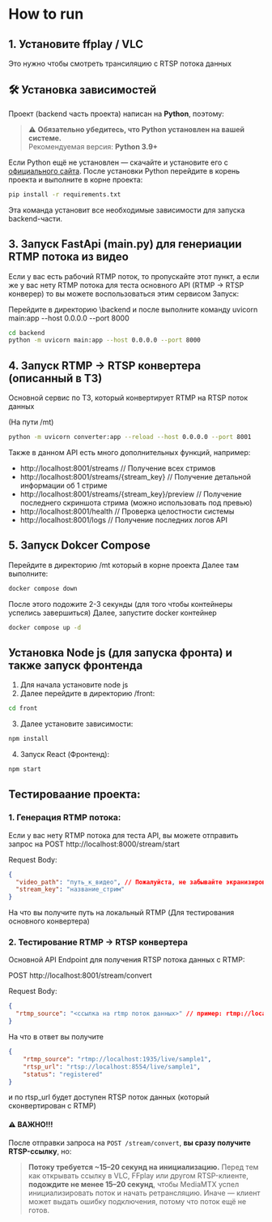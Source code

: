 # How to run

## 1. Установите ffplay / VLC

Это нужно чтобы смотреть трансиляцию с RTSP потока данных

## 🛠 Установка зависимостей

Проект (backend часть проекта) написан на **Python**, поэтому:

> ⚠️ **Обязательно убедитесь, что Python установлен на вашей системе.**  
> Рекомендуемая версия: **Python 3.9+**

Если Python ещё не установлен — скачайте и установите его с [официального сайта](https://www.python.org/downloads/).
После установки Python перейдите в корень проекта и выполните в корне проекта:

```bash
pip install -r requirements.txt
```
Эта команда установит все необходимые зависимости для запуска backend-части.

## 3. Запуск FastApi (main.py) для генериации RTMP потока из видео

Если у вас есть рабочий RTMP поток, то пропускайте этот пункт, а если же у вас нету RTMP потока для теста основного API (RTMP -> RTSP конверер) то вы можете воспользоваться этим сервисом
Запуск:

Перейдите в директорию \backend
и после выполните команду uvicorn main:app --host 0.0.0.0 --port 8000
```bash
cd backend
python -m uvicorn main:app --host 0.0.0.0 --port 8000
```

## 4. Запуск RTMP -> RTSP конвертера (описанный в ТЗ)

Основной сервис по ТЗ, который конвертирует RTMP на RTSP поток данных

(На пути /mt)
```bash
python -m uvicorn converter:app --reload --host 0.0.0.0 --port 8001
```

Также в данном API есть много дополнительных функций, например:
- http://localhost:8001/streams // Получение всех стримов
- http://localhost:8001/streams/{stream_key} // Получение детальной информации об 1 стриме
- http://localhost:8001/streams/{stream_key}/preview // Получение последнего скриншота стрима (можно использовать под превью)
- http://localhost:8001/health // Проверка целостности системы
- http://localhost:8001/logs // Получение последних логов API

## 5. Запуск Dokcer Compose

Перейдите в директорию /mt который в корне проекта
Далее там выполните:

```bash
docker compose down
```

После этого подожите 2-3 секунды (для того чтобы контейнеры успелись завершиться)
Далее, запустите docker контейнер

```bash
docker compose up -d
```

## Установка Node js (для запуска фронта) и также запуск фронтенда

1. Для начала установите node js
2. Далее перейдите в директорию /front:

```bash
cd front
```

3. Далее установите зависимости:

```bash
npm install
```

4. Запуск React (Фронтенд):

```bash
npm start
```


## Тестироваание проекта:

### 1. Генерация RTMP потока: 
Если у вас нету RTMP потока для теста API, вы можете отправить запрос на
POST http://localhost:8000/stream/start

Request Body:

```json
{
  "video_path": "путь_к_видео", // Пожалуйста, не забывайте экранизировать \
  "stream_key": "название_стрим" 
}
```

На что вы получите путь на локальный RTMP (Для тестирования основного конвертера)

### 2. Тестирование RTMP -> RTSP конвертера
Основной API Endpoint для получения RTSP потока данных с RTMP:

POST http://localhost:8001/stream/convert

Request Body:
```json
{
  "rtmp_source": "<ссылка на rtmp поток данных>" // пример: rtmp://localhost:1935/live/sample1
}
```

На что в ответ вы получите 

```json
{
    "rtmp_source": "rtmp://localhost:1935/live/sample1",
    "rtsp_url": "rtsp://localhost:8554/live/sample1",
    "status": "registered"
}
```

и по rtsp_url будет доступен RTSP поток данных (который сконвертирован с RTMP)
#### ⚠️ ВАЖНО!!!

После отправки запроса на `POST /stream/convert`, **вы сразу получите RTSP-ссылку**, но:
> **Потоку требуется ~15–20 секунд на инициализацию.**
Перед тем как открывать ссылку в VLC, FFplay или другом RTSP-клиенте, **подождите не менее 15–20 секунд**, чтобы MediaMTX успел инициализировать поток и начать ретрансляцию.
Иначе — клиент может выдать ошибку подключения, потому что поток ещё не готов.
